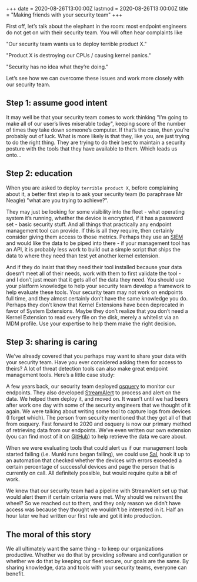 +++
date = 2020-08-26T13:00:00Z
lastmod = 2020-08-26T13:00:00Z
title = "Making friends with your security team"
+++

First off, let’s talk about the elephant in the room: most endpoint engineers do not get on with their security team. You will often hear complaints like

"Our security team wants us to deploy terrible product X."

"Product X is destroying our CPUs / causing kernel panics."

"Security has no idea what they’re doing."

Let’s see how we can overcome these issues and work more closely with our security team.

## Step 1: assume good intent

It may well be that your security team comes to work thinking "I’m going to make all of our user’s lives miserable today", keeping score of the number of times they take down someone’s computer. If that’s the case, then you’re probably out of luck. What is more likely is that they, like you, are just trying to do the right thing. They are trying to do their best to maintain a security posture with the tools that they have available to them. Which leads us onto...

## Step 2: education

When you are asked to deploy `terrible product X`, before complaining about it, a better first step is to ask your security team (to paraphrase Mr Neagle) "what are you trying to achieve?".

They may just be looking for some visibility into the fleet - what operating system it’s running, whether the device is encrypted, if it has a password set - basic security stuff. And all things that practically any endpoint management tool can provide. If this is all they require, then certainly consider giving them access to those metrics. Perhaps they use an [SIEM](https://en.wikipedia.org/wiki/Security_information_and_event_management) and would like the data to be piped into there - if your management tool has an API, it is probably less work to build out a simple script that ships the data to where they need than test yet another kernel extension.

And if they do insist that they need their tool installed because your data doesn’t meet all of their needs, work with them to first validate the tool - and I don’t just mean that it gets all of the data they need. You should use your platform knowledge to help your security team develop a framework to help evaluate these tools. Your security team may not work on endpoints full time, and they almost certainly don’t have the same knowledge you do. Perhaps they don’t know that Kernel Extensions have been deprecated in favor of System Extensions. Maybe they don’t realize that you don’t need a Kernel Extension to read every file on the disk, merely a whitelist via an MDM profile. Use your expertise to help them make the right decision.

## Step 3: sharing is caring

We’ve already covered that you perhaps may want to share your data with your security team. Have you ever considered asking them for access to theirs? A lot of threat detection tools can also make great endpoint management tools. Here’s a little case study:

A few years back, our security team deployed [osquery](https://osquery.io/) to monitor our endpoints. They also developed [StreamAlert](https://www.streamalert.io/) to process and alert on the data. We helped them deploy it, and moved on. It wasn’t until we had beers after work one day with some of the security engineers that we thought of it again. We were talking about writing some tool to capture logs from devices (I forget which). The person from security mentioned that they got all of that from osquery. Fast forward to 2020 and osquery is now our primary method of retrieving data from our endpoints. We’ve even written our own extension (you can find most of it on [GitHub](https://github.com/macadmins/osquery-extension)) to help retrieve the data we care about.

When we were evaluating tools that could alert us if our management tools started failing (i.e. Munki runs began failing), we could use [Sal](https://github.com/salopensource/sal), hook it up to an automation that checked whether the devices with errors exceeded a certain percentage of successful devices and page the person that is currently on call. All definitely possible, but would require quite a bit of work.

We knew that our security team had a pipeline with StreamAlert set up that would alert them if certain criteria were met. Why should we reinvent the wheel? So we reached out to them, and they only reason we didn’t have access was because they thought we wouldn’t be interested in it. Half an hour later we had written our first rule and got it into production.

## The moral of this story

We all ultimately want the same thing - to keep our organizations productive. Whether we do that by providing software and configuration or whether we do that by keeping our fleet secure, our goals are the same. By sharing knowledge, data and tools with your security teams, everyone can benefit.
